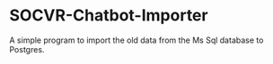 # SOCVR-Chatbot-Importer
A simple program to import the old data from the Ms Sql database to Postgres.
